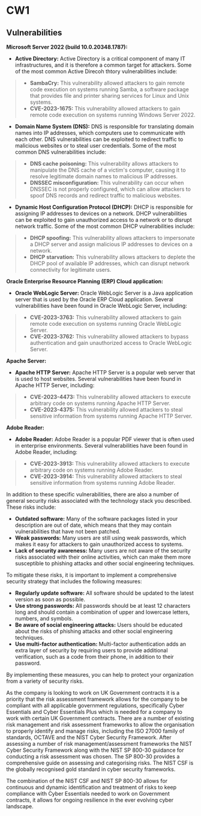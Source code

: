 # CW1

## Vulnerabilities 

**Microsoft Server 2022 (build 10.0.20348.1787):**

- **Active Directory:** Active Directory is a critical component of many IT infrastructures, and it is therefore a common target for attackers. Some of the most common Active Direcoh thtory vulnerabilities include:

> - **SambaCry:** This vulnerability allowed attackers to gain remote code execution on systems running Samba, a software package that provides file and printer sharing services for Linux and Unix systems.
> - **CVE-2023-1675:** This vulnerability allowed attackers to gain remote code execution on systems running Windows Server 2022.

- **Domain Name System (DNS):** DNS is responsible for translating domain names into IP addresses, which computers use to communicate with each other. DNS vulnerabilities can be exploited to redirect traffic to malicious websites or to steal user credentials. Some of the most common DNS vulnerabilities include:

> - **DNS cache poisoning:** This vulnerability allows attackers to manipulate the DNS cache of a victim's computer, causing it to resolve legitimate domain names to malicious IP addresses.
> - **DNSSEC misconfiguration:** This vulnerability can occur when DNSSEC is not properly configured, which can allow attackers to spoof DNS records and redirect traffic to malicious websites.

- **Dynamic Host Configuration Protocol (DHCP):** DHCP is responsible for assigning IP addresses to devices on a network. DHCP vulnerabilities can be exploited to gain unauthorized access to a network or to disrupt network traffic. Some of the most common DHCP vulnerabilities include:

> - **DHCP spoofing:** This vulnerability allows attackers to impersonate a DHCP server and assign malicious IP addresses to devices on a network.
> - **DHCP starvation:** This vulnerability allows attackers to deplete the DHCP pool of available IP addresses, which can disrupt network connectivity for legitimate users.

**Oracle Enterprise Resource Planning (ERP) Cloud application:**

- **Oracle WebLogic Server:** Oracle WebLogic Server is a Java application server that is used by the Oracle ERP Cloud application. Several vulnerabilities have been found in Oracle WebLogic Server, including:

> - **CVE-2023-3763:** This vulnerability allowed attackers to gain remote code execution on systems running Oracle WebLogic Server.
> - **CVE-2023-3762:** This vulnerability allowed attackers to bypass authentication and gain unauthorized access to Oracle WebLogic Server.

**Apache Server:**

- **Apache HTTP Server:** Apache HTTP Server is a popular web server that is used to host websites. Several vulnerabilities have been found in Apache HTTP Server, including:

> - **CVE-2023-4473:** This vulnerability allowed attackers to execute arbitrary code on systems running Apache HTTP Server.
> - **CVE-2023-4375:** This vulnerability allowed attackers to steal sensitive information from systems running Apache HTTP Server.

**Adobe Reader:**

- **Adobe Reader:** Adobe Reader is a popular PDF viewer that is often used in enterprise environments. Several vulnerabilities have been found in Adobe Reader, including:

> - **CVE-2023-3913:** This vulnerability allowed attackers to execute arbitrary code on systems running Adobe Reader.
> - **CVE-2023-3914:** This vulnerability allowed attackers to steal sensitive information from systems running Adobe Reader.

In addition to these specific vulnerabilities, there are also a number of general security risks associated with the technology stack you described. These risks include:

- **Outdated software:** Many of the software packages listed in your description are out of date, which means that they may contain vulnerabilities that have not been patched.
- **Weak passwords:** Many users are still using weak passwords, which makes it easy for attackers to gain unauthorized access to systems.
- **Lack of security awareness:** Many users are not aware of the security risks associated with their online activities, which can make them more susceptible to phishing attacks and other social engineering techniques.

To mitigate these risks, it is important to implement a comprehensive security strategy that includes the following measures:

- **Regularly update software:** All software should be updated to the latest version as soon as possible.
- **Use strong passwords:** All passwords should be at least 12 characters long and should contain a combination of upper and lowercase letters, numbers, and symbols.
- **Be aware of social engineering attacks:** Users should be educated about the risks of phishing attacks and other social engineering techniques.
- **Use multi-factor authentication:** Multi-factor authentication adds an extra layer of security by requiring users to provide additional verification, such as a code from their phone, in addition to their password.

By implementing these measures, you can help to protect your organization from a variety of security risks.



As the company is looking to work on UK Government contracts it is a priority that the risk assessment framework allows for the company to be compliant with all applicable government regulations, specifically Cyber Essentials and Cyber Essentials Plus which is needed for a company to work with certain UK Government contracts. There are a number of existing risk management and risk assessment frameworks to allow the organisation to properly identify and manage risks, including the ISO 27000 family of standards, OCTAVE and the NIST Cyber Security Framework. After assessing a number of risk management/assessment frameworks the NIST Cyber Security Framework along with the NIST SP 800-30 guidance for conducting a risk assessment was chosen. The SP 800-30 provides a comprehensive guide on assessing and categorising risks. The NIST CSF is the globally recognised gold standard in cyber security frameworks. 

The combination of the NIST CSF and NIST SP 800-30 allows for continuous and dynamic identification and treatment of risks to keep compliance with Cyber Essentials needed to work on Government contracts, it allows for ongoing resilience in the ever evolving cyber landscape. 